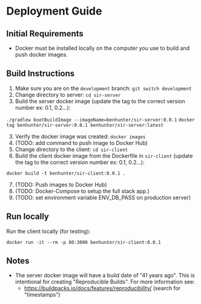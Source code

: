 # Deployment Guide

## Initial Requirements

- Docker must be installed locally on the computer you use to build and push docker images.

## Build Instructions

1. Make sure you are on the `development` branch: `git switch development`
2. Change directory to server: `cd sir-server`
3. Build the server docker image (update the tag to the correct version number ex: 0.1, 0.2...):

`./gradlew bootBuildImage --imageName=benhunter/sir-server:0.0.1`
`docker tag benhunter/sir-server:0.0.1 benhunter/sir-server:latest`

3. Verify the docker image was created: `docker images`
4. (TODO: add command to push image to Docker Hub)
5. Change directory to the client: `cd sir-client`
6. Build the client docker image from the Dockerfile in `sir-client` (update the tag to the correct version number ex: 0.1, 0.2...):

`docker build -t benhunter/sir-client:0.0.1 .`

7. (TODO: Push images to Docker Hub)
8. (TODO: Docker-Compose to setup the full stack app.)
9. (TODO: set environment variable ENV_DB_PASS on production server)

## Run locally

Run the client locally (for testing):

`docker run -it --rm -p 80:3000 benhunter/sir-client:0.0.1`

## Notes

- The server docker image will have a build date of "41 years ago". This is intentional for creating "Reproducible Builds". For more information see:
  - https://buildpacks.io/docs/features/reproducibility/ (search for "timestamps")

